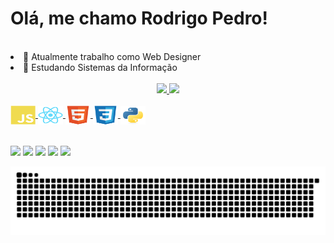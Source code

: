    <h1>Olá, me chamo Rodrigo Pedro!</h1>
   </br>
<ul">
  <li>💼 Atualmente trabalho como Web Designer</li>
  <li>📖 Estudando Sistemas da Informação</li>
  </br>
</ul>

<div align="center">
  <a href="http://digoo.dev.br">
  <img height="180em" src="https://github-readme-stats.vercel.app/api?username=rodrigopedro4027&show_icons=true&theme=dark&include_all_commits=true&count_private=true"/>
  <img height="180em" src="https://github-readme-stats.vercel.app/api/top-langs/?username=rodrigopedro4027&layout=compact&langs_count=7&theme=gruvbox"/>
</div>
  
<div style="display: inline_block; aling= center"><br>
  <img align="center" alt="Rafa-Js" height="30" width="40" src="https://raw.githubusercontent.com/devicons/devicon/master/icons/javascript/javascript-plain.svg">
  <img align="center" alt="Rafa-React" height="30" width="40" src="https://raw.githubusercontent.com/devicons/devicon/master/icons/react/react-original.svg">
  <img align="center" alt="Rafa-HTML" height="30" width="40" src="https://raw.githubusercontent.com/devicons/devicon/master/icons/html5/html5-original.svg">
  <img align="center" alt="Rafa-CSS" height="30" width="40" src="https://raw.githubusercontent.com/devicons/devicon/master/icons/css3/css3-original.svg">
  <img align="center" alt="Rafa-Python" height="30" width="40" src="https://raw.githubusercontent.com/devicons/devicon/master/icons/python/python-original.svg">
<div> 
  </br>
  </br>
  <a href="https://www.instagram.com/porquinhonatural/" target="_blank"><img src="https://img.shields.io/badge/-Instagram-%23E4405F?style=for-the-badge&logo=instagram&logoColor=white" target="_blank"></a>
 	<a href="https://soundcloud.com/rodrigo-pedro-275952318" target="_blank"><img src="https://img.shields.io/badge/SoundCloud-FF3300?style=for-the-badge&logo=soundcloud&logoColor=white" target="_blank"></a>
 <a href="https://www.behance.net/rodrigovpe0130" target="_blank"><img src="https://aleen42.github.io/badges/src/behance.svg" target="_blank"></a> 
  <a href = "mailto:digoo.dev@outlook.com"><img src="https://img.shields.io/badge/-Gmail-%23333?style=for-the-badge&logo=gmail&logoColor=white" target="_blank"></a>
  <a href="https://www.linkedin.com/in/rodrigo-pedro-dev/" target="_blank"><img src="https://img.shields.io/badge/-LinkedIn-%230077B5?style=for-the-badge&logo=linkedin&logoColor=white" target="_blank"></a> 
 
  ![Snake animation](https://github.com/rodrigopedro4027/rodrigopedro4027/blob/output/github-contribution-grid-snake.svg)
 
</div>
